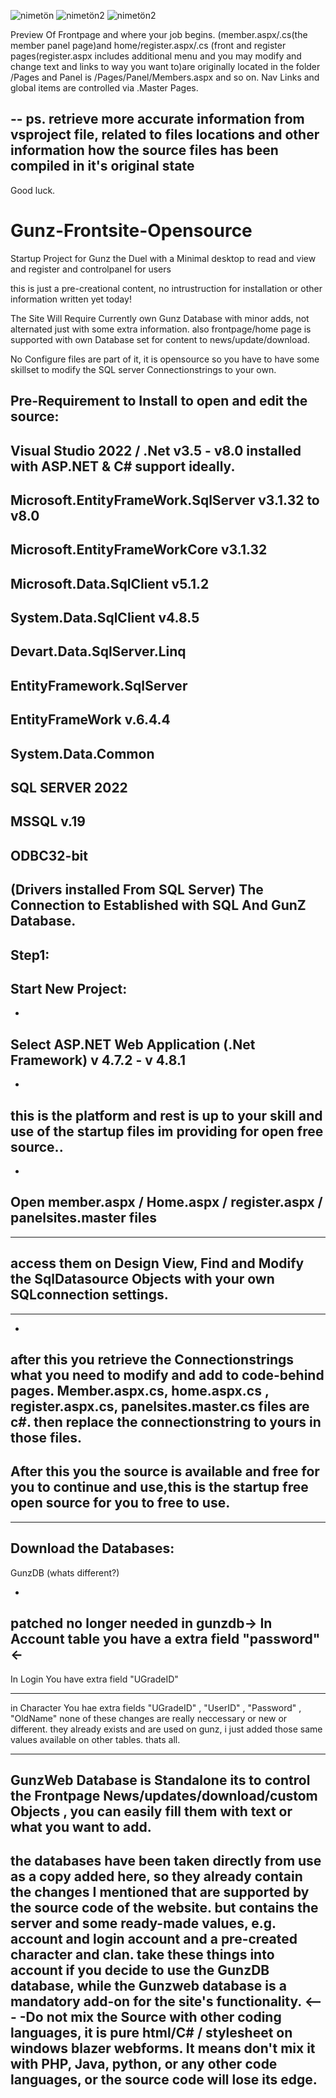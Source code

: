 ![nimetön](https://github.com/rockitmed162/Gunz-Frontsite-Opensource/assets/127537866/aec45a8f-15ed-475f-bb4f-61a09c5e865d)
![nimetön2](https://github.com/rockitmed162/Gunz-Frontsite-Opensource/assets/127537866/6bc2f097-1af5-41ed-ae27-d20717510b55)
![nimetön2](https://github.com/rockitmed162/Gunz-Frontsite-Opensource/assets/127537866/f352c9ed-c1cc-4dfd-85c9-717bfae5be5d)


Preview Of Frontpage and where your job begins.
(member.aspx/.cs(the member panel page)and home/register.aspx/.cs (front and register pages(register.aspx includes additional menu and you may modify and change text and links to way you want to)are originally located in the folder /Pages and Panel is /Pages/Panel/Members.aspx and so on. Nav Links and global items are controlled via .Master Pages.

--
ps. retrieve more accurate information from vsproject file, related to files locations and other information how the source files has been compiled in it's original state
-

Good luck.

# Gunz-Frontsite-Opensource
Startup Project for Gunz the Duel with a Minimal desktop to read and view and register and controlpanel for users

this is just a pre-creational content, no intrustruction for installation or other information  written yet today!

The Site Will Require Currently own Gunz Database with minor adds, not alternated just with some extra information.
also frontpage/home page is supported with own Database set for content to news/update/download.

No Configure files are part of it, it is opensource so you have to have some skillset to modify the SQL server Connectionstrings to your own.

Pre-Requirement to Install to open and edit the source:
--------------------------------------------------------

Visual Studio 2022 / .Net v3.5 - v8.0 installed  with ASP.NET & C# support ideally.
-
Microsoft.EntityFrameWork.SqlServer v3.1.32 to v8.0
-
Microsoft.EntityFrameWorkCore v3.1.32
-
Microsoft.Data.SqlClient v5.1.2
-
System.Data.SqlClient v4.8.5
-
Devart.Data.SqlServer.Linq
-
EntityFramework.SqlServer
-
EntityFrameWork v.6.4.4
-
System.Data.Common
-
SQL SERVER 2022
-
MSSQL v.19
-
ODBC32-bit
-
(Drivers installed From SQL Server)
The Connection to Established with SQL And GunZ Database.
-----------------------------------------------------------
Step1:
-
Start New Project:
--
-
Select ASP.NET Web Application (.Net Framework) v 4.7.2 - v 4.8.1
--
-
this is the platform and rest is up to your skill and use of the startup files im providing for open free source..
---
-
Open member.aspx / Home.aspx / register.aspx / panelsites.master files
--
---
access them on Design View, Find and Modify the SqlDatasource Objects with your own SQLconnection settings.
-
---
-
after this you retrieve the Connectionstrings what you need to modify and add to code-behind pages.
Member.aspx.cs, home.aspx.cs , register.aspx.cs, panelsites.master.cs files are c#.
then replace the connectionstring to yours in those files.
-------------------------------------------------------------------------------

After this you the source is available and free for you to continue and use,this is the startup free open source for you to free to use.
-
--------------------

Download the Databases:
-------
GunzDB (whats different?)

-
patched no longer needed in gunzdb->
In Account table you have a extra field "password" 
<-
-

In Login You have extra field "UGradeID"

-----------------

in Character You hae extra fields "UGradeID" , "UserID" , "Password" , "OldName"
none of these changes are really neccessary or new or different. they already exists and are used on gunz, i just added those same values available on other tables.
thats all.

---
GunzWeb Database is Standalone its to control the Frontpage News/updates/download/custom Objects , you can easily fill them with text or what you want to add.
-
the databases have been taken directly from use as a copy added here, so they already contain the changes I mentioned that are supported by the source code of the website. but contains the server and some ready-made values, e.g. account and login account and a pre-created character and clan. take these things into account if you decide to use the GunzDB database, while the Gunzweb database is a mandatory add-on for the site's functionality.
<---
-Do not mix the Source with other coding languages, it is pure html/C# / stylesheet on windows blazer webforms. It means don't mix it with PHP, Java, python, or any   other code languages, or the source code will lose its edge.
------------------------------------------------------------------------------------------------------------
